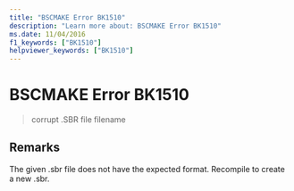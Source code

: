 ```yaml
---
title: "BSCMAKE Error BK1510"
description: "Learn more about: BSCMAKE Error BK1510"
ms.date: 11/04/2016
f1_keywords: ["BK1510"]
helpviewer_keywords: ["BK1510"]
---
```

# BSCMAKE Error BK1510

> corrupt .SBR file filename

## Remarks

The given .sbr file does not have the expected format. Recompile to create a new .sbr.
